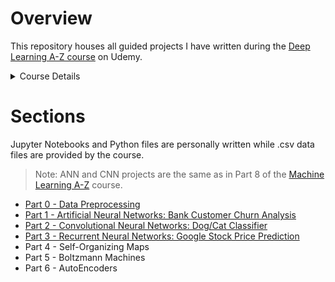 # Overview

This repository houses all guided projects I have written during the [Deep Learning A-Z course](https://www.udemy.com/course/deeplearning/) on Udemy.

<details><summary>Course Details</summary>
  
>The course aims to fulfill the following learning objectives:
>
>Understand the intuition behind and apply the following in practice:
>- Artificial Neural Networks
>- Convolutional Neural Networks
>- Recurrent Neural Networks
>- Self-Organizing Maps
>- Boltzmann Machines
>- AutoEncoders
</details>

# Sections

Jupyter Notebooks and Python files are personally written while .csv data files are provided by the course.

>Note: ANN and CNN projects are the same as in Part 8 of the [Machine Learning A-Z](https://github.com/marilynyi/machine-learning-a-z/tree/main) course.

- [Part 0 - Data Preprocessing](https://github.com/marilynyi/deep-learning-a-z/tree/main/00-data-preprocessing) 
- [Part 1 - Artificial Neural Networks: Bank Customer Churn Analysis](https://github.com/marilynyi/deep-learning-a-z/tree/main/01-artificial-neural-networks) 
- [Part 2 - Convolutional Neural Networks: Dog/Cat Classifier](https://github.com/marilynyi/deep-learning-a-z/tree/main/02-convolutional-neural-networks) 
- [Part 3 - Recurrent Neural Networks: Google Stock Price Prediction](https://github.com/marilynyi/deep-learning-a-z/tree/main/03-recurrent-neural-networks)
- Part 4 - Self-Organizing Maps
- Part 5 - Boltzmann Machines
- Part 6 - AutoEncoders